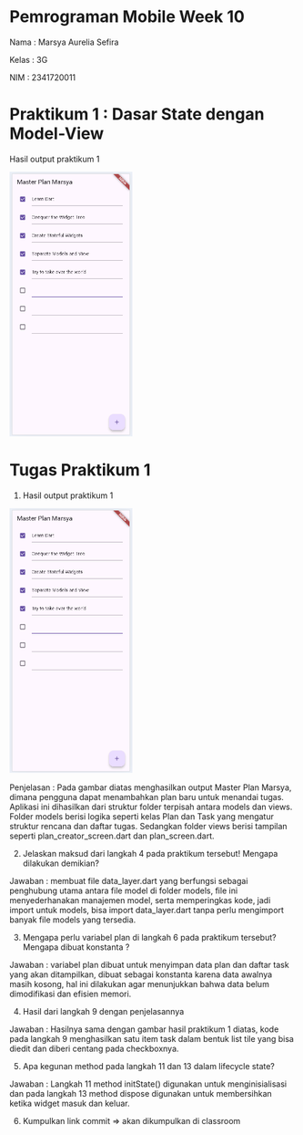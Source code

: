 # Pemrograman Mobile Week 10

Nama : Marsya Aurelia Sefira

Kelas : 3G

NIM : 2341720011

# Praktikum 1 : Dasar State dengan Model-View

Hasil output praktikum 1

![Gambar Praktikum 1](./master_plan/img/Praktikum1.png)

# Tugas Praktikum 1

1. Hasil output praktikum 1

![Gambar Praktikum 1](./master_plan/img/Praktikum1.png)

Penjelasan : Pada gambar diatas menghasilkan output Master Plan Marsya, dimana pengguna dapat menambahkan plan baru untuk menandai tugas. Aplikasi ini dihasilkan dari struktur folder terpisah antara models dan views. Folder models berisi logika seperti kelas Plan dan Task yang mengatur struktur rencana dan daftar tugas. Sedangkan folder views berisi tampilan seperti plan_creator_screen.dart dan plan_screen.dart.

2. Jelaskan maksud dari langkah 4 pada praktikum tersebut! Mengapa dilakukan demikian?

Jawaban : membuat file data_layer.dart yang berfungsi sebagai penghubung utama antara file model di folder models, file ini menyederhanakan manajemen model, serta memperingkas kode, jadi import untuk models, bisa import data_layer.dart tanpa perlu mengimport banyak file models yang tersedia.

3. Mengapa perlu variabel plan di langkah 6 pada praktikum tersebut? Mengapa dibuat konstanta ?

Jawaban : variabel plan dibuat untuk menyimpan data plan dan daftar task yang akan ditampilkan, dibuat sebagai konstanta karena data awalnya masih kosong, hal ini dilakukan agar menunjukkan bahwa data belum dimodifikasi dan efisien memori.

4. Hasil dari langkah 9 dengan penjelasannya 

Jawaban : Hasilnya sama dengan gambar hasil praktikum 1 diatas, kode pada langkah 9 menghasilkan satu item task dalam bentuk list tile yang bisa diedit dan diberi centang pada checkboxnya.

5. Apa kegunan method pada langkah 11 dan 13 dalam lifecycle state? 

Jawaban : Langkah 11 method initState() digunakan untuk menginisialisasi dan pada langkah 13 method dispose digunakan untuk membersihkan ketika widget masuk dan keluar.

6. Kumpulkan link commit => akan dikumpulkan di classroom






